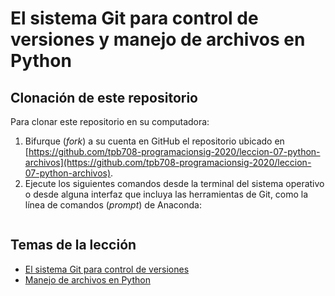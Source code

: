 # El sistema Git para control de versiones y manejo de archivos en Python

## Clonación de este repositorio
Para clonar este repositorio en su computadora:

1. Bifurque (*fork*) a su cuenta en GitHub el repositorio ubicado en [https://github.com/tpb708-programacionsig-2020/leccion-07-python-archivos](https://github.com/tpb708-programacionsig-2020/leccion-07-python-archivos).
2. Ejecute los siguientes comandos desde la terminal del sistema operativo o desde alguna interfaz que incluya las herramientas de Git, como la línea de comandos (*prompt*) de Anaconda:

```shell
```

## Temas de la lección
- [El sistema Git para control de versiones](https://tpb708-programacionsig-2020.github.io/leccion-07-git-python-archivos/git)
- [Manejo de archivos en Python]()
